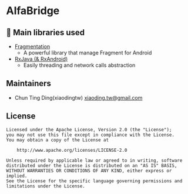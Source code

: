 AlfaBridge
===




## :blue_book: Main libraries used ##

 - [Fragmentation](https://github.com/YoKeyword/Fragmentation)
	 - A powerful library that manage Fragment for Android
 - [RxJava (& RxAndroid)](https://github.com/ReactiveX/RxJava)
	 - Easily threading and network calls abstraction

## Maintainers
* Chun Ting Ding(xiaodingtw) <xiaoding.tw@gmail.com>


## License ##

	Licensed under the Apache License, Version 2.0 (the "License");
    you may not use this file except in compliance with the License.
    You may obtain a copy of the License at

        http://www.apache.org/licenses/LICENSE-2.0

    Unless required by applicable law or agreed to in writing, software
    distributed under the License is distributed on an "AS IS" BASIS,
    WITHOUT WARRANTIES OR CONDITIONS OF ANY KIND, either express or implied.
    See the License for the specific language governing permissions and
    limitations under the License.

